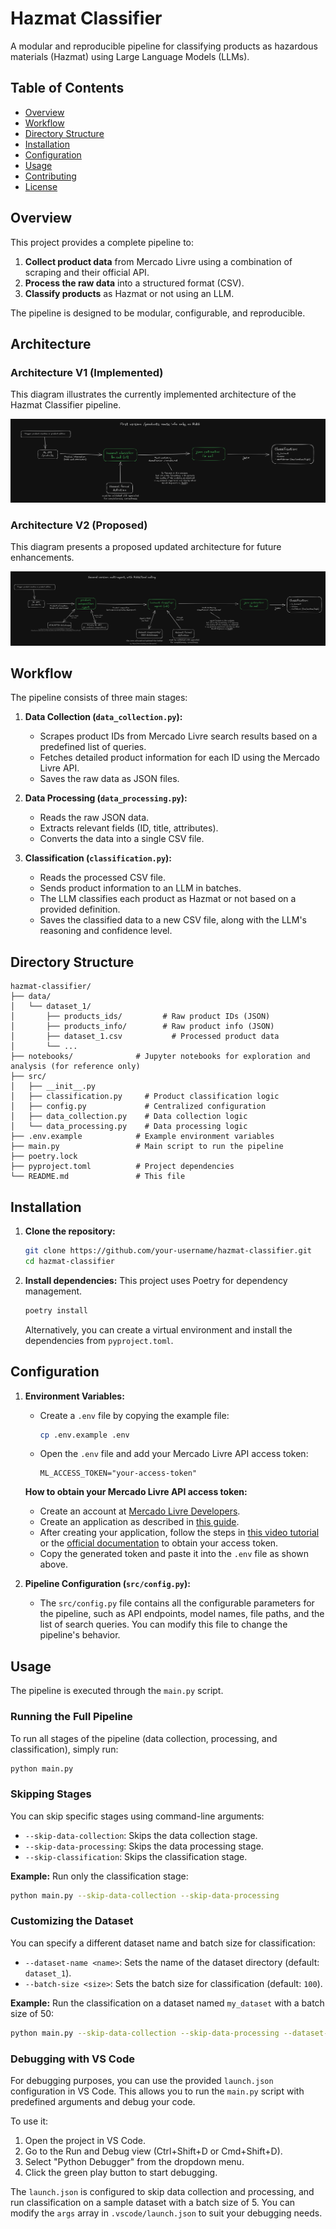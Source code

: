 # Hazmat Classifier

A modular and reproducible pipeline for classifying products as hazardous materials (Hazmat) using Large Language Models (LLMs).

## Table of Contents

- [Overview](#overview)
- [Workflow](#workflow)
- [Directory Structure](#directory-structure)
- [Installation](#installation)
- [Configuration](#configuration)
- [Usage](#usage)
- [Contributing](#contributing)
- [License](#license)

## Overview

This project provides a complete pipeline to:

1.  **Collect product data** from Mercado Livre using a combination of scraping and their official API.
2.  **Process the raw data** into a structured format (CSV).
3.  **Classify products** as Hazmat or not using an LLM.

The pipeline is designed to be modular, configurable, and reproducible.

## Architecture

### Architecture V1 (Implemented)

This diagram illustrates the currently implemented architecture of the Hazmat Classifier pipeline.

![Architecture V1](docs/img/architecture-v1.png)

### Architecture V2 (Proposed)

This diagram presents a proposed updated architecture for future enhancements.

![Architecture V2](docs/img/architecture-v2.png)

## Workflow

The pipeline consists of three main stages:

1.  **Data Collection (`data_collection.py`):**
    - Scrapes product IDs from Mercado Livre search results based on a predefined list of queries.
    - Fetches detailed product information for each ID using the Mercado Livre API.
    - Saves the raw data as JSON files.

2.  **Data Processing (`data_processing.py`):**
    - Reads the raw JSON data.
    - Extracts relevant fields (ID, title, attributes).
    - Converts the data into a single CSV file.

3.  **Classification (`classification.py`):**
    - Reads the processed CSV file.
    - Sends product information to an LLM in batches.
    - The LLM classifies each product as Hazmat or not based on a provided definition.
    - Saves the classified data to a new CSV file, along with the LLM's reasoning and confidence level.

## Directory Structure

```
hazmat-classifier/
├── data/
│   └── dataset_1/
│       ├── products_ids/         # Raw product IDs (JSON)
│       ├── products_info/        # Raw product info (JSON)
│       ├── dataset_1.csv           # Processed product data
│       └── ...
├── notebooks/              # Jupyter notebooks for exploration and analysis (for reference only)
├── src/
│   ├── __init__.py
│   ├── classification.py     # Product classification logic
│   ├── config.py             # Centralized configuration
│   ├── data_collection.py    # Data collection logic
│   └── data_processing.py    # Data processing logic
├── .env.example            # Example environment variables
├── main.py                 # Main script to run the pipeline
├── poetry.lock
├── pyproject.toml          # Project dependencies
└── README.md               # This file
```

## Installation

1.  **Clone the repository:**
    ```bash
    git clone https://github.com/your-username/hazmat-classifier.git
    cd hazmat-classifier
    ```

2.  **Install dependencies:**
    This project uses Poetry for dependency management.
    ```bash
    poetry install
    ```
    Alternatively, you can create a virtual environment and install the dependencies from `pyproject.toml`.

## Configuration

1.  **Environment Variables:**
    - Create a `.env` file by copying the example file:
      ```bash
      cp .env.example .env
      ```
    - Open the `.env` file and add your Mercado Livre API access token:
      ```
      ML_ACCESS_TOKEN="your-access-token"
      ```
    
    **How to obtain your Mercado Livre API access token:**
    
    - Create an account at [Mercado Livre Developers](https://developers.mercadolivre.com.br/pt_br/).
    - Create an application as described in [this guide](https://developers.mercadolivre.com.br/pt_br/crie-uma-aplicacao-no-mercado-livre).
    - After creating your application, follow the steps in [this video tutorial](https://www.youtube.com/watch?v=T2Q_CE8vqYM&t=53s) or the [official documentation](https://developers.mercadolivre.com.br/pt_br/autenticacao-e-autorizacao) to obtain your access token.
    - Copy the generated token and paste it into the `.env` file as shown above.

2.  **Pipeline Configuration (`src/config.py`):**
    - The `src/config.py` file contains all the configurable parameters for the pipeline, such as API endpoints, model names, file paths, and the list of search queries. You can modify this file to change the pipeline's behavior.

## Usage

The pipeline is executed through the `main.py` script.

### Running the Full Pipeline

To run all stages of the pipeline (data collection, processing, and classification), simply run:

```bash
python main.py
```

### Skipping Stages

You can skip specific stages using command-line arguments:

- `--skip-data-collection`: Skips the data collection stage.
- `--skip-data-processing`: Skips the data processing stage.
- `--skip-classification`: Skips the classification stage.

**Example:** Run only the classification stage:

```bash
python main.py --skip-data-collection --skip-data-processing
```

### Customizing the Dataset

You can specify a different dataset name and batch size for classification:

- `--dataset-name <name>`: Sets the name of the dataset directory (default: `dataset_1`).
- `--batch-size <size>`: Sets the batch size for classification (default: `100`).

**Example:** Run the classification on a dataset named `my_dataset` with a batch size of 50:

```bash
python main.py --skip-data-collection --skip-data-processing --dataset-name my_dataset --batch-size 50
```

### Debugging with VS Code

For debugging purposes, you can use the provided `launch.json` configuration in VS Code. This allows you to run the `main.py` script with predefined arguments and debug your code.

To use it:

1.  Open the project in VS Code.
2.  Go to the Run and Debug view (Ctrl+Shift+D or Cmd+Shift+D).
3.  Select "Python Debugger" from the dropdown menu.
4.  Click the green play button to start debugging.

The `launch.json` is configured to skip data collection and processing, and run classification on a sample dataset with a batch size of 5. You can modify the `args` array in `.vscode/launch.json` to suit your debugging needs.
